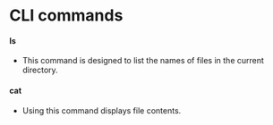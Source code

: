 # CLI commands
#### ls
- This command is designed to list the names of files in the current directory.

#### cat 
- Using this command displays file contents.